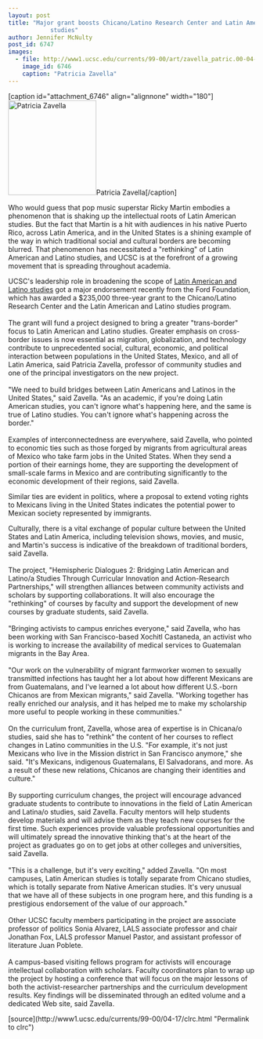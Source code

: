```yaml
---
layout: post
title: "Major grant boosts Chicano/Latino Research Center and Latin American and Latino
			studies"
author: Jennifer McNulty
post_id: 6747
images:
  - file: http://www1.ucsc.edu/currents/99-00/art/zavella_patric.00-04-17.180.jpg
    image_id: 6746
    caption: "Patricia Zavella"
---
```


[caption id="attachment_6746" align="alignnone" width="180"]<a href="http://localhost/mysite/wp-content/uploads/2000/04/zavella_patric.00-04-17.180.jpg"><img class="size-full wp-image-6746" src="http://localhost/mysite/wp-content/uploads/2000/04/zavella_patric.00-04-17.180.jpg" alt="Patricia Zavella" width="180" height="193" /></a>Patricia Zavella[/caption]
<p>
  Who would guess that pop music superstar Ricky Martin embodies a phenomenon that is shaking up the intellectual roots of Latin American studies. But the fact that Martin is a hit with audiences in his native Puerto Rico, across Latin America, and in the United States is a shining example of the way in which traditional social and cultural borders are becoming blurred. That phenomenon has necessitated a "rethinking" of Latin American and Latino studies, and UCSC is at the forefront of a growing movement that is spreading throughout academia.
</p>UCSC's leadership role in broadening the scope of <a href="http://reg.ucsc.edu/catalog/lals/">Latin American and Latino studies</a> got a major endorsement recently from the Ford Foundation, which has awarded a $235,000 three-year grant to the Chicano/Latino Research Center and the Latin American and Latino studies program.<br>
<br>
The grant will fund a project designed to bring a greater "trans-border" focus to Latin American and Latino studies. Greater emphasis on cross-border issues is now essential as migration, globalization, and technology contribute to unprecedented social, cultural, economic, and political interaction between populations in the United States, Mexico, and all of Latin America, said Patricia Zavella, professor of community studies and one of the principal investigators on the new project.<br>
<br>
"We need to build bridges between Latin Americans and Latinos in the United States," said Zavella. "As an academic, if you're doing Latin American studies, you can't ignore what's happening here, and the same is true of Latino studies. You can't ignore what's happening across the border."<br>
<br>
Examples of interconnectedness are everywhere, said Zavella, who pointed to economic ties such as those forged by migrants from agricultural areas of Mexico who take farm jobs in the United States. When they send a portion of their earnings home, they are supporting the development of small-scale farms in Mexico and are contributing significantly to the economic development of their regions, said Zavella.
<p>
  Similar ties are evident in politics, where a proposal to extend voting rights to Mexicans living in the United States indicates the potential power to Mexican society represented by immigrants.
</p>
<p>
  Culturally, there is a vital exchange of popular culture between the United States and Latin America, including television shows, movies, and music, and Martin's success is indicative of the breakdown of traditional borders, said Zavella.<br>
  <br>
  The project, "Hemispheric Dialogues 2: Bridging Latin American and Latino/a Studies Through Curricular Innovation and Action-Research Partnerships," will strengthen alliances between community activists and scholars by supporting collaborations. It will also encourage the "rethinking" of courses by faculty and support the development of new courses by graduate students, said Zavella.<br>
  <br>
  "Bringing activists to campus enriches everyone," said Zavella, who has been working with San Francisco-based Xochitl Castaneda, an activist who is working to increase the availability of medical services to Guatemalan migrants in the Bay Area.<br>
  <br>
  "Our work on the vulnerability of migrant farmworker women to sexually transmitted infections has taught her a lot about how different Mexicans are from Guatemalans, and I've learned a lot about how different U.S.-born Chicanos are from Mexican migrants," said Zavella. "Working together has really enriched our analysis, and it has helped me to make my scholarship more useful to people working in these communities."<br>
  <br>
  On the curriculum front, Zavella, whose area of expertise is in Chicana/o studies, said she has to "rethink" the content of her courses to reflect changes in Latino communities in the U.S. "For example, it's not just Mexicans who live in the Mission district in San Francisco anymore," she said. "It's Mexicans, indigenous Guatemalans, El Salvadorans, and more. As a result of these new relations, Chicanos are changing their identities and culture."<br>
  <br>
  By supporting curriculum changes, the project will encourage advanced graduate students to contribute to innovations in the field of Latin American and Latina/o studies, said Zavella. Faculty mentors will help students develop materials and will advise them as they teach new courses for the first time. Such experiences provide valuable professional opportunities and will ultimately spread the innovative thinking that's at the heart of the project as graduates go on to get jobs at other colleges and universities, said Zavella.<br>
  <br>
  "This is a challenge, but it's very exciting," added Zavella. "On most campuses, Latin American studies is totally separate from Chicano studies, which is totally separate from Native American studies. It's very unusual that we have all of these subjects in one program here, and this funding is a prestigious endorsement of the value of our approach."<br>
  <br>
  Other UCSC faculty members participating in the project are associate professor of politics Sonia Alvarez, LALS associate professor and chair Jonathan Fox, LALS professor Manuel Pastor, and assistant professor of literature Juan Poblete.<br>
  <br>
  A campus-based visiting fellows program for activists will encourage intellectual collaboration with scholars. Faculty coordinators plan to wrap up the project by hosting a conference that will focus on the major lessons of both the activist-researcher partnerships and the curriculum development results. Key findings will be disseminated through an edited volume and a dedicated Web site, said Zavella.
</p>
<p>

</p>
[source](http://www1.ucsc.edu/currents/99-00/04-17/clrc.html "Permalink to clrc")
